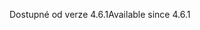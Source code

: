 <span data-ttu-id="aaa43-101">Dostupné od verze 4.6.1</span><span class="sxs-lookup"><span data-stu-id="aaa43-101">Available since 4.6.1</span></span>